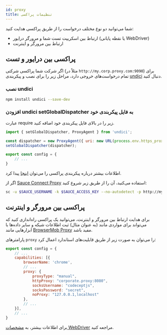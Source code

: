 ```yaml
---
id: proxy
title: تنظیمات پراکسی
---
```


شما می‌توانید دو نوع مختلف درخواست را از طریق پراکسی هدایت کنید:

- ارتباط بین اسکریپت تست شما و مرورگر درایور (یا نقطه پایانی WebDriver)
- ارتباط بین مرورگر و اینترنت

## پراکسی بین درایور و تست

اگر شرکت شما پراکسی شرکتی (مثلاً در `http://my.corp.proxy.com:9090`) برای تمام درخواست‌های خروجی دارد، مراحل زیر را برای نصب و پیکربندی [undici](https://github.com/nodejs/undici) دنبال کنید.

### نصب undici

```bash npm2yarn
npm install undici --save-dev
```

### افزودن undici setGlobalDispatcher به فایل پیکربندی خود

عبارت require زیر را در بالای فایل پیکربندی خود اضافه کنید.

```js title="wdio.conf.js"
import { setGlobalDispatcher, ProxyAgent } from 'undici';

const dispatcher = new ProxyAgent({ uri: new URL(process.env.https_proxy).toString() });
setGlobalDispatcher(dispatcher);

export const config = {
    // ...
}
```

اطلاعات بیشتر درباره پیکربندی پراکسی را می‌توان [اینجا](https://github.com/nodejs/undici/blob/main/docs/docs/api/ProxyAgent.md) پیدا کرد.

اگر از [Sauce Connect Proxy](https://docs.saucelabs.com/secure-connections/sauce-connect-5) استفاده می‌کنید، آن را از طریق زیر شروع کنید:

```sh
sc -u $SAUCE_USERNAME -k $SAUCE_ACCESS_KEY --no-autodetect -p http://my.corp.proxy.com:9090
```

## پراکسی بین مرورگر و اینترنت

برای هدایت ارتباط بین مرورگر و اینترنت، می‌توانید یک پراکسی راه‌اندازی کنید که می‌تواند برای مواردی مانند (به عنوان مثال) ثبت اطلاعات شبکه و سایر داده‌ها با ابزارهایی مانند [BrowserMob Proxy](https://github.com/lightbody/browsermob-proxy) مفید باشد.

پارامترهای `proxy` را می‌توان به صورت زیر از طریق قابلیت‌های استاندارد اعمال کرد:

```js title="wdio.conf.js"
export const config = {
    // ...
    capabilities: [{
        browserName: 'chrome',
        // ...
        proxy: {
            proxyType: "manual",
            httpProxy: "corporate.proxy:8080",
            socksUsername: "codeceptjs",
            socksPassword: "secret",
            noProxy: "127.0.0.1,localhost"
        },
        // ...
    }],
    // ...
}
```

برای اطلاعات بیشتر، به [مشخصات WebDriver](https://w3c.github.io/webdriver/#proxy) مراجعه کنید.